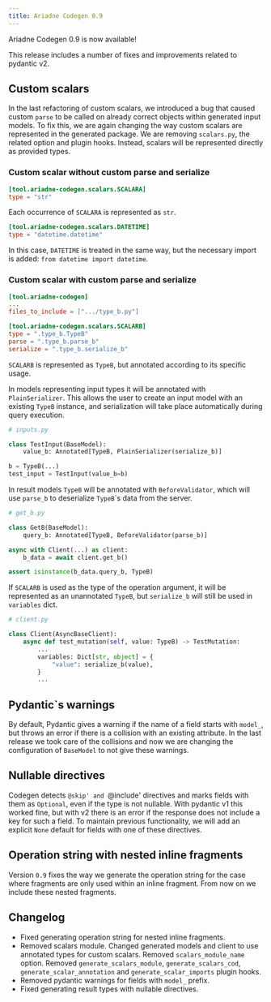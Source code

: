 ```yaml
---
title: Ariadne Codegen 0.9
---
```


Ariadne Codegen 0.9 is now available!

This release includes a number of fixes and improvements related to pydantic v2.

<!--truncate-->

## Custom scalars

In the last refactoring of custom scalars, we introduced a bug that caused custom `parse` to be called on already correct objects within generated input models. To fix this, we are again changing the way custom scalars are represented in the generated package. We are removing `scalars.py`, the related option and plugin hooks. Instead, scalars will be represented directly as provided types.


### Custom scalar without custom parse and serialize

```toml
[tool.ariadne-codegen.scalars.SCALARA]
type = "str"
```

Each occurrence of `SCALARA` is represented as `str`.

```toml
[tool.ariadne-codegen.scalars.DATETIME]
type = "datetime.datetime"
```

In this case, `DATETIME` is treated in the same way, but the necessary import is added: `from datetime import datetime`.


### Custom scalar with custom parse and serialize

```toml
[tool.ariadne-codegen]
...
files_to_include = [".../type_b.py"]

[tool.ariadne-codegen.scalars.SCALARB]
type = ".type_b.TypeB"
parse = ".type_b.parse_b"
serialize = ".type_b.serialize_b"
```

`SCALARB` is represented as `TypeB`, but annotated according to its specific usage.

In models representing input types it will be annotated with `PlainSerializer`. This allows the user to create an input model with an existing `TypeB` instance, and serialization will take place automatically during query execution.

```py
# inputs.py

class TestInput(BaseModel):
    value_b: Annotated[TypeB, PlainSerializer(serialize_b)]
```

```py
b = TypeB(...)
test_input = TestInput(value_b=b)
```

In result models `TypeB` will be annotated with `BeforeValidator`, which will use `parse_b` to deserialize `TypeB`\`s data from the server.

```py
# get_b.py

class GetB(BaseModel):
    query_b: Annotated[TypeB, BeforeValidator(parse_b)]
```

```py
async with Client(...) as client:
    b_data = await client.get_b()

assert isinstance(b_data.query_b, TypeB)
```

If `SCALARB` is used as the type of the operation argument, it will be represented as an unannotated `TypeB`, but `serialize_b` will still be used in `variables` dict.

```py
# client.py

class Client(AsyncBaseClient):
    async def test_mutation(self, value: TypeB) -> TestMutation:
        ...
        variables: Dict[str, object] = {
            "value": serialize_b(value),
        }
        ...
```


## Pydantic\`s warnings

By default, Pydantic gives a warning if the name of a field starts with `model_`, but throws an error if there is a collision with an existing attribute. In the last release we took care of the collisions and now we are changing the configuration of `BaseModel` to not give these warnings.


## Nullable directives

Codegen detects `@skip' and `@include' directives and marks fields with them as `Optional`, even if the type is not nullable. With pydantic v1 this worked fine, but with v2 there is an error if the response does not include a key for such a field. To maintain previous functionality, we will add an explicit `None` default for fields with one of these directives.


## Operation string with nested inline fragments

Version `0.9` fixes the way we generate the operation string for the case where fragments are only used within an inline fragment. From now on we include these nested fragments.


## Changelog

- Fixed generating operation string for nested inline fragments.
- Removed scalars module. Changed generated models and client to use annotated types for custom scalars. Removed `scalars_module_name` option. Removed `generate_scalars_module`, `generate_scalars_cod`, `generate_scalar_annotation` and `generate_scalar_imports` plugin hooks.
- Removed pydantic warnings for fields with `model_` prefix.
- Fixed generating result types with nullable directives.
